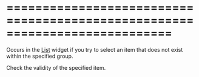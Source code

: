 ===========================================================================
===========================================================================

<!--shortDescription-->
Occurs in the [List](/Documentation/ApiReference/UI_Widgets/dxList/) widget if you try to select an item that does not exist within the specified group.
<!--/shortDescription-->

<!--fullDescription-->
Check the validity of the specified item.
<!--/fullDescription-->